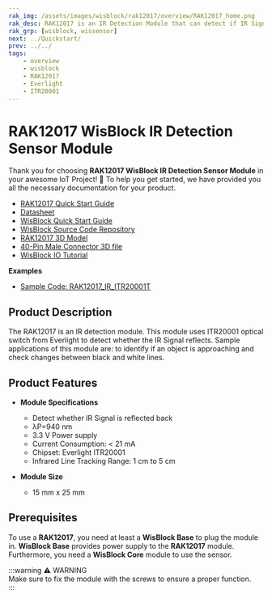 ```yaml
---
rak_img: /assets/images/wisblock/rak12017/overview/RAK12017_home.png
rak_desc: RAK12017 is an IR Detection Module that can detect if IR Signal is reflected back.
rak_grp: [wisblock, wissensor]
next: ../Quickstart/
prev: ../../
tags:
    - overview
    - wisblock
    - RAK12017
    - Everlight
    - ITR20001
---
```



# RAK12017 WisBlock IR Detection Sensor Module

Thank you for choosing **RAK12017 WisBlock IR Detection Sensor Module** in your awesome IoT Project! 🎉 To help you get started, we have provided you all the necessary documentation for your product.

* [RAK12017 Quick Start Guide](../Quickstart/)
* [Datasheet](../Datasheet/)
* <a href="../../Quickstart/" target="_blank">WisBlock Quick Start Guide</a>
* [WisBlock Source Code Repository](https://github.com/RAKWireless/WisBlock/)
* [RAK12017 3D Model](https://downloads.rakwireless.com/3D_File/WisBlock/3D_RAK12017.stp)
* [40-Pin Male Connector 3D file](https://downloads.rakwireless.com/3D_File/Accessory/WisConnector/M40S1003K6M.stp)
* [WisBlock IO Tutorial](https://docs.rakwireless.com/Knowledge-Hub/Learn/WisBlock-IO-Tutorial/)

**Examples**

* [Sample Code: RAK12017_IR_ITR20001T](https://github.com/RAKWireless/WisBlock/tree/master/examples/common/IO/RAK12017_IR_ITR20001T)

## Product Description

The RAK12017 is an IR detection module. This module uses ITR20001 optical switch from Everlight to detect whether the IR Signal reflects. Sample applications of this module are: to identify if an object is approaching and check changes between black and white lines. 


## Product Features

* **Module Specifications**
    * Detect whether IR Signal is reflected back
    * λP=940&nbsp;nm
    * 3.3&nbsp;V Power supply
    * Current Consumption: < 21&nbsp;mA
    * Chipset: Everlight ITR20001
    * Infrared Line Tracking Range: 1&nbsp;cm to 5&nbsp;cm

* **Module Size**
    * 15&nbsp;mm x 25&nbsp;mm

## Prerequisites

To use a **RAK12017**, you need at least a **WisBlock Base** to plug the module in. **WisBlock Base** provides power supply to the **RAK12017** module. Furthermore, you need a **WisBlock Core** module to use the sensor.

:::warning ⚠️ WARNING    
Make sure to fix the module with the screws to ensure a proper function.    
:::